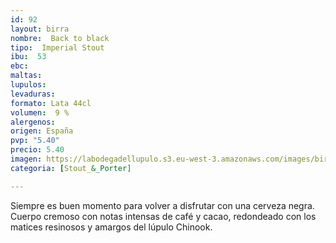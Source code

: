 ```yaml
---
id: 92
layout: birra
nombre:  Back to black
tipo:  Imperial Stout
ibu:  53
ebc:
maltas: 
lupulos: 
levaduras: 
formato: Lata 44cl
volumen:  9 %
alergenos: 
origen: España
pvp: "5.40"
precio: 5.40
imagen: https://labodegadellupulo.s3.eu-west-3.amazonaws.com/images/birras/backtoblack.jpg
categoria: [Stout_&_Porter]

---
```

Siempre es buen momento para volver a disfrutar con una cerveza negra. Cuerpo cremoso con notas intensas de café y cacao, redondeado con los matices resinosos y amargos del lúpulo Chinook.
